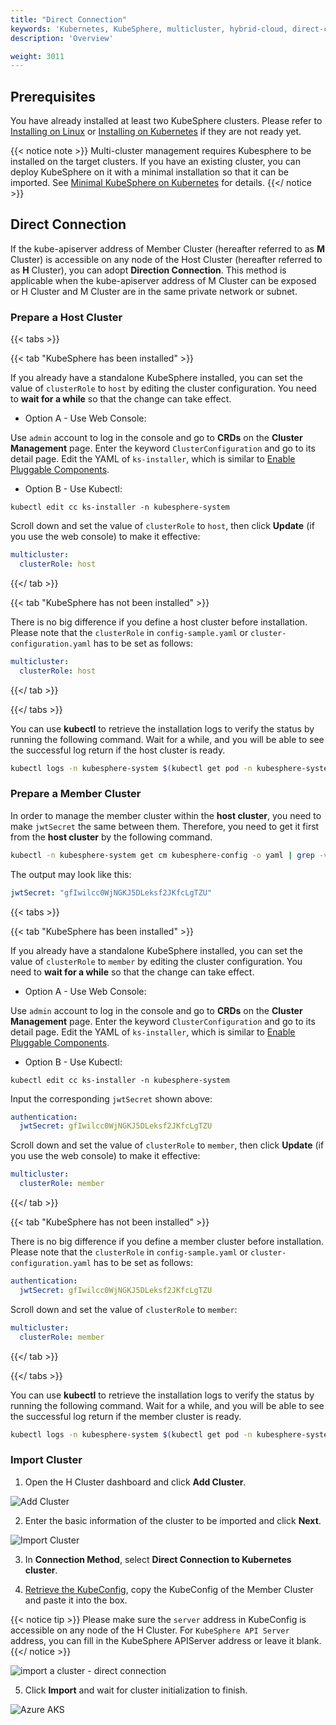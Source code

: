 ```yaml
---
title: "Direct Connection"
keywords: 'Kubernetes, KubeSphere, multicluster, hybrid-cloud, direct-connection'
description: 'Overview'

weight: 3011
---
```


## Prerequisites

You have already installed at least two KubeSphere clusters. Please refer to [Installing on Linux](../../../installing-on-linux) or [Installing on Kubernetes](../../../installing-on-kubernetes) if they are not ready yet.

{{< notice note >}}
Multi-cluster management requires Kubesphere to be installed on the target clusters. If you have an existing cluster, you can deploy KubeSphere on it with a minimal installation so that it can be imported. See [Minimal KubeSphere on Kubernetes](../../../quick-start/minimal-kubesphere-on-k8s/) for details.
{{</ notice >}}

## Direct Connection

If the kube-apiserver address of Member Cluster (hereafter referred to as **M** Cluster) is accessible on any node of the Host Cluster (hereafter referred to as **H** Cluster), you can adopt **Direction Connection**. This method is applicable when the kube-apiserver address of M Cluster can be exposed or H Cluster and M Cluster are in the same private network or subnet.

### Prepare a Host Cluster

{{< tabs >}}

{{< tab "KubeSphere has been installed" >}}

If you already have a standalone KubeSphere installed, you can set the value of  `clusterRole` to `host` by editing the cluster configuration. You need to **wait for a while** so that the change can take effect.

- Option A - Use Web Console:

Use `admin` account to log in the console and go to **CRDs** on the **Cluster Management** page. Enter the keyword `ClusterConfiguration` and go to its detail page. Edit the YAML of `ks-installer`, which is similar to [Enable Pluggable Components](../../../pluggable-components/).

- Option B - Use Kubectl:

```shell
kubectl edit cc ks-installer -n kubesphere-system
```

Scroll down and set the value of `clusterRole` to `host`, then click **Update** (if you use the web console) to make it effective:

```yaml
multicluster:
  clusterRole: host
```

{{</ tab >}}

{{< tab "KubeSphere has not been installed" >}}

There is no big difference if you define a host cluster before installation. Please note that the `clusterRole` in `config-sample.yaml` or `cluster-configuration.yaml` has to be set as follows:

```yaml
multicluster:
  clusterRole: host
```

{{</ tab >}}

{{</ tabs >}}

You can use **kubectl** to retrieve the installation logs to verify the status by running the following command. Wait for a while, and you will be able to see the successful log return if the host cluster is ready.

```bash
kubectl logs -n kubesphere-system $(kubectl get pod -n kubesphere-system -l app=ks-install -o jsonpath='{.items[0].metadata.name}') -f
```

### Prepare a Member Cluster

In order to manage the member cluster within the **host cluster**, you need to make `jwtSecret` the same between them. Therefore, you need to get it first from the **host cluster** by the following command.

```bash
kubectl -n kubesphere-system get cm kubesphere-config -o yaml | grep -v "apiVersion" | grep jwtSecret
```

The output may look like this:

```yaml
jwtSecret: "gfIwilcc0WjNGKJ5DLeksf2JKfcLgTZU"
```

{{< tabs >}}

{{< tab "KubeSphere has been installed" >}}

If you already have a standalone KubeSphere installed, you can set the value of  `clusterRole` to `member` by editing the cluster configuration. You need to **wait for a while** so that the change can take effect.

- Option A - Use Web Console:

Use `admin` account to log in the console and go to **CRDs** on the **Cluster Management** page. Enter the keyword `ClusterConfiguration` and go to its detail page. Edit the YAML of `ks-installer`, which is similar to [Enable Pluggable Components](../../../pluggable-components/).

- Option B - Use Kubectl:

```shell
kubectl edit cc ks-installer -n kubesphere-system
```

Input the corresponding `jwtSecret` shown above:

```yaml
authentication:
  jwtSecret: gfIwilcc0WjNGKJ5DLeksf2JKfcLgTZU
```

Scroll down and set the value of `clusterRole` to `member`, then click **Update** (if you use the web console) to make it effective:

```yaml
multicluster:
  clusterRole: member
```

{{</ tab >}}

{{< tab "KubeSphere has not been installed" >}}

There is no big difference if you define a member cluster before installation. Please note that the `clusterRole` in `config-sample.yaml` or `cluster-configuration.yaml` has to be set as follows:

```yaml
authentication:
  jwtSecret: gfIwilcc0WjNGKJ5DLeksf2JKfcLgTZU
```

Scroll down and set the value of `clusterRole` to `member`:

```yaml
multicluster:
  clusterRole: member
```

{{</ tab >}}

{{</ tabs >}}

You can use **kubectl** to retrieve the installation logs to verify the status by running the following command. Wait for a while, and you will be able to see the successful log return if the member cluster is ready.

```bash
kubectl logs -n kubesphere-system $(kubectl get pod -n kubesphere-system -l app=ks-install -o jsonpath='{.items[0].metadata.name}') -f
```

### Import Cluster

1. Open the H Cluster dashboard and click **Add Cluster**.

![Add Cluster](https://ap3.qingstor.com/kubesphere-website/docs/20200827231611.png)

2. Enter the basic information of the cluster to be imported and click **Next**.

![Import Cluster](https://ap3.qingstor.com/kubesphere-website/docs/20200827211842.png)

3. In **Connection Method**, select **Direct Connection to Kubernetes cluster**.  

4. [Retrieve the KubeConfig](../retrieve-kubeconfig), copy the KubeConfig of the Member Cluster and paste it into the box.

{{< notice tip >}}
Please make sure the `server` address in KubeConfig is accessible on any node of the H Cluster. For `KubeSphere API Server` address, you can fill in the KubeSphere APIServer address or leave it blank.
{{</ notice >}}

![import a cluster - direct connection](/images/docs/direct_import_en.png)

5. Click **Import** and wait for cluster initialization to finish.

![Azure AKS](https://ap3.qingstor.com/kubesphere-website/docs/20200827231650.png)
